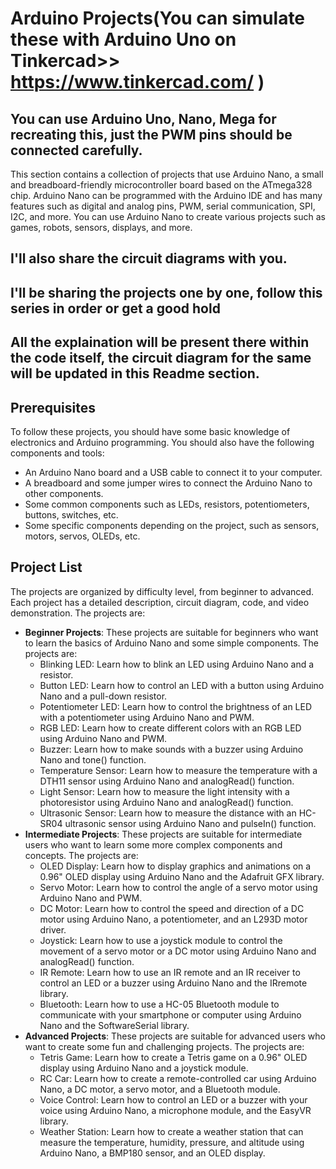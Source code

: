 # Arduino Projects(You can simulate these with Arduino Uno on Tinkercad>> https://www.tinkercad.com/ )
## You can use Arduino Uno, Nano, Mega for recreating this, just the PWM pins should be connected carefully.
This section contains a collection of projects that use Arduino Nano, a small and breadboard-friendly microcontroller board based on the ATmega328 chip. Arduino Nano can be programmed with the Arduino IDE and has many features such as digital and analog pins, PWM, serial communication, SPI, I2C, and more. You can use Arduino Nano to create various projects such as games, robots, sensors, displays, and more.
## I'll also share the circuit diagrams with you.
## I'll be sharing the projects one by one, follow this series in order or get a good hold
## All the explaination will be present there within the code itself, the circuit diagram for the same will be updated in this Readme section.
## Prerequisites

To follow these projects, you should have some basic knowledge of electronics and Arduino programming. You should also have the following components and tools:

- An Arduino Nano board and a USB cable to connect it to your computer.
- A breadboard and some jumper wires to connect the Arduino Nano to other components.
- Some common components such as LEDs, resistors, potentiometers, buttons, switches, etc.
- Some specific components depending on the project, such as sensors, motors, servos, OLEDs, etc.

## Project List

The projects are organized by difficulty level, from beginner to advanced. Each project has a detailed description, circuit diagram, code, and video demonstration. The projects are:

- **Beginner Projects**: These projects are suitable for beginners who want to learn the basics of Arduino Nano and some simple components. The projects are:
    - Blinking LED: Learn how to blink an LED using Arduino Nano and a resistor.
    - Button LED: Learn how to control an LED with a button using Arduino Nano and a pull-down resistor.
    - Potentiometer LED: Learn how to control the brightness of an LED with a potentiometer using Arduino Nano and PWM.
    - RGB LED: Learn how to create different colors with an RGB LED using Arduino Nano and PWM.
    - Buzzer: Learn how to make sounds with a buzzer using Arduino Nano and tone() function.
    - Temperature Sensor: Learn how to measure the temperature with a DTH11 sensor using Arduino Nano and analogRead() function.
    - Light Sensor: Learn how to measure the light intensity with a photoresistor using Arduino Nano and analogRead() function.
    - Ultrasonic Sensor: Learn how to measure the distance with an HC-SR04 ultrasonic sensor using Arduino Nano and pulseIn() function.
- **Intermediate Projects**: These projects are suitable for intermediate users who want to learn some more complex components and concepts. The projects are:
    - OLED Display: Learn how to display graphics and animations on a 0.96" OLED display using Arduino Nano and the Adafruit GFX library.
    - Servo Motor: Learn how to control the angle of a servo motor using Arduino Nano and PWM.
    - DC Motor: Learn how to control the speed and direction of a DC motor using Arduino Nano, a potentiometer, and an L293D motor driver.
    - Joystick: Learn how to use a joystick module to control the movement of a servo motor or a DC motor using Arduino Nano and analogRead() function.
    - IR Remote: Learn how to use an IR remote and an IR receiver to control an LED or a buzzer using Arduino Nano and the IRremote library.
    - Bluetooth: Learn how to use a HC-05 Bluetooth module to communicate with your smartphone or computer using Arduino Nano and the SoftwareSerial library.
- **Advanced Projects**: These projects are suitable for advanced users who want to create some fun and challenging projects. The projects are:
    - Tetris Game: Learn how to create a Tetris game on a 0.96" OLED display using Arduino Nano and a joystick module.
    - RC Car: Learn how to create a remote-controlled car using Arduino Nano, a DC motor, a servo motor, and a Bluetooth module.
    - Voice Control: Learn how to control an LED or a buzzer with your voice using Arduino Nano, a microphone module, and the EasyVR library.
    - Weather Station: Learn how to create a weather station that can measure the temperature, humidity, pressure, and altitude using Arduino Nano, a BMP180 sensor, and an OLED display.

